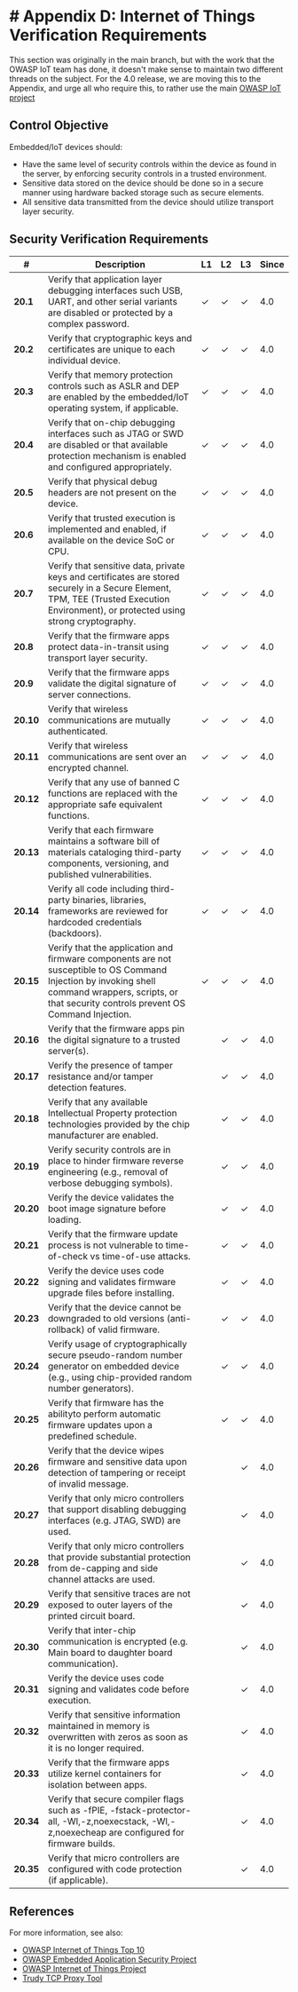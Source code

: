 # # Appendix D: Internet of Things Verification Requirements

This section was originally in the main branch, but with the work that the OWASP IoT team has done, it doesn't make sense to maintain two different threads on the subject. For the 4.0 release, we are moving this to the Appendix, and urge all who require this, to rather use the main [OWASP IoT project](https://www.owasp.org/index.php/OWASP_Internet_of_Things_Project)

## Control Objective

Embedded/IoT devices should:

* Have the same level of security controls within the device as found in the server, by enforcing security controls in a trusted environment.
* Sensitive data stored on the device should be done so in a secure manner using hardware backed storage such as secure elements.
* All sensitive data transmitted from the device should utilize transport layer security.

## Security Verification Requirements

| # | Description | L1 | L2 | L3 | Since |
| --- | --- | --- | --- | -- | -- |
| **20.1** | Verify that application layer debugging interfaces such USB, UART, and other serial variants are disabled or protected by a complex password. | ✓ | ✓ | ✓ | 4.0 |
| **20.2** | Verify that cryptographic keys and certificates are unique to each individual device. | ✓ | ✓ | ✓ | 4.0 |
| **20.3** | Verify that memory protection controls such as ASLR and DEP are enabled by the embedded/IoT operating system, if applicable. | ✓ | ✓ | ✓ | 4.0 |
| **20.4** | Verify that on-chip debugging interfaces such as JTAG or SWD are disabled or that available protection mechanism is enabled and configured appropriately. | ✓ | ✓ | ✓ | 4.0 |
| **20.5** | Verify that physical debug headers are not present on the device. | ✓ | ✓ | ✓ | 4.0 |
| **20.6** | Verify that trusted execution is implemented and enabled, if available on the device SoC or CPU. | ✓ | ✓ | ✓ | 4.0 |
| **20.7** | Verify that sensitive data, private keys and certificates are stored securely in a Secure Element, TPM, TEE (Trusted Execution Environment), or protected using strong cryptography. | ✓ | ✓ | ✓ | 4.0 |
| **20.8** | Verify that the firmware apps protect data-in-transit using transport layer security. | ✓ | ✓ | ✓ | 4.0 |
| **20.9** | Verify that the firmware apps validate the digital signature of server connections. | ✓ | ✓ | ✓ | 4.0 |
| **20.10** | Verify that wireless communications are mutually authenticated. | ✓ | ✓ | ✓ | 4.0 |
| **20.11** | Verify that wireless communications are sent over an encrypted channel.  | ✓ | ✓ | ✓ | 4.0 |
| **20.12** | Verify that any use of banned C functions are replaced with the appropriate safe equivalent functions. | ✓ | ✓ | ✓ | 4.0 |
| **20.13** | Verify that each firmware maintains a software bill of materials cataloging third-party components, versioning, and published vulnerabilities. | ✓ | ✓ | ✓ | 4.0 |
| **20.14** | Verify all code including third-party binaries, libraries, frameworks are reviewed for hardcoded credentials (backdoors). | ✓ | ✓ | ✓ | 4.0 |
| **20.15** | Verify that the application and firmware components are not susceptible to OS Command Injection by invoking shell command wrappers, scripts, or that security controls prevent OS Command Injection. | ✓ | ✓ | ✓ | 4.0 |
| **20.16** | Verify that the firmware apps pin the digital signature to a trusted server(s). |  | ✓ | ✓ | 4.0 |
| **20.17** | Verify the presence of tamper resistance and/or tamper detection features. |  | ✓ | ✓ | 4.0 |
| **20.18** | Verify that any available Intellectual Property protection technologies provided by the chip manufacturer are enabled. |  | ✓ | ✓ | 4.0 |
| **20.19** | Verify security controls are in place to hinder firmware reverse engineering (e.g., removal of verbose debugging symbols). |  | ✓ | ✓ | 4.0 |
| **20.20** | Verify the device validates the boot image signature before loading. |  | ✓ | ✓ | 4.0 |
| **20.21** | Verify that the firmware update process is not vulnerable to time-of-check vs time-of-use attacks. |  | ✓ | ✓ | 4.0 |
| **20.22** | Verify the device uses code signing and validates firmware upgrade files before installing. |  | ✓ | ✓ | 4.0 |
| **20.23** | Verify that the device cannot be downgraded to old versions (anti-rollback) of valid firmware. |  | ✓ | ✓ | 4.0 |
| **20.24** | Verify usage of cryptographically secure pseudo-random number generator on embedded device (e.g., using chip-provided random number generators). |  | ✓ | ✓ | 4.0 |
| **20.25** | Verify that firmware has the abilityto perform automatic firmware updates upon a predefined schedule. |  | ✓ | ✓ | 4.0 |
| **20.26** | Verify that the device wipes firmware and sensitive data upon detection of tampering or receipt of invalid message. |  |  | ✓ | 4.0 |
| **20.27** | Verify that only micro controllers that support disabling debugging interfaces (e.g. JTAG, SWD) are used. |  |  | ✓ | 4.0 |
| **20.28** | Verify that only micro controllers that provide substantial protection from de-capping and side channel attacks are used. |  |  | ✓ | 4.0 |
| **20.29** | Verify that sensitive traces are not exposed to outer layers of the printed circuit board. |  |  | ✓ | 4.0 |
| **20.30** | Verify that inter-chip communication is encrypted (e.g. Main board to daughter board communication). |  |  | ✓ | 4.0 |
| **20.31** | Verify the device uses code signing and validates code before execution. |  |  | ✓ | 4.0 |
| **20.32** | Verify that sensitive information maintained in memory is overwritten with zeros as soon as it is no longer required. |  |  | ✓ | 4.0 |
| **20.33** | Verify that the firmware apps utilize kernel containers for isolation between apps. |  |  | ✓ | 4.0 |
| **20.34** | Verify that secure compiler flags such as -fPIE, -fstack-protector-all, -Wl,-z,noexecstack, -Wl,-z,noexecheap are configured for firmware builds. |  |  | ✓ | 4.0 |
| **20.35** | Verify that micro controllers are configured with code protection (if applicable). |  |  | ✓ | 4.0 |

## References

For more information, see also:

* [OWASP Internet of Things Top 10](https://www.owasp.org/images/7/71/Internet_of_Things_Top_Ten_2014-OWASP.pdf)
* [OWASP Embedded Application Security Project](https://www.owasp.org/index.php/OWASP_Embedded_Application_Security)
* [OWASP Internet of Things Project](https://www.owasp.org/index.php/OWASP_Internet_of_Things_Project)
* [Trudy TCP Proxy Tool](https://github.com/praetorian-inc/trudy)
